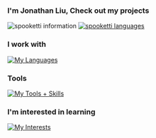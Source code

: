 ### I'm Jonathan Liu, Check out my projects
![spooketti information](https://github-readme-stats.vercel.app/api?username=spooketti&theme=dark&show_icons=true)
[![spooketti languages](https://github-readme-stats-salesp07.vercel.app/api/top-langs/?username=spooketti&hide=jupyter%20notebook,scss,makefile,dockerfile,nix,shell,ruby&langs_count=8&layout=compact&theme=transparent)](https://github.com/spooketti/github-readme-stats)


<!--
**spooketti/spooketti** is a ✨ _special_ ✨ repository because its `README.md` (this file) appears on your GitHub profile.

Here are some ideas to get you started:

- 🔭 I’m currently working on ...
- 🌱 I’m currently learning ...
- 👯 I’m looking to collaborate on ...
- 🤔 I’m looking for help with ...
- 💬 Ask me about ...
- 📫 How to reach me: ...
- 😄 Pronouns: ...
- ⚡ Fun fact: ...
-->
### I work with
[![My Languages](https://skillicons.dev/icons?i=js,html,css,python,java,cs,&perline=3)](https://skillicons.dev)
### Tools
[![My Tools + Skills](https://skillicons.dev/icons?i=arduino,blender,firebase,git,ps,github,replit,vscode,idea,matlab,opencv,sqlite,godot,bots,flask,&perline=3)](https://skillicons.dev)
### I'm interested in learning
[![My Interests](https://skillicons.dev/icons?i=aws,c,cpp,cloudflare,linux,lua,nodejs,react,&perline=3)](https://skillicons.dev)
